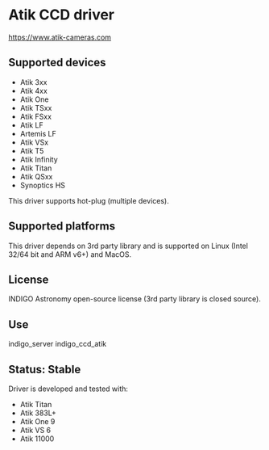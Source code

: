 # Atik CCD driver

https://www.atik-cameras.com

## Supported devices
* Atik 3xx
* Atik 4xx
* Atik One
* Atik TSxx
* Atik FSxx
* Atik LF
* Artemis LF
* Atik VSx
* Atik T5
* Atik Infinity
* Atik Titan
* Atik QSxx
* Synoptics HS

This driver supports hot-plug (multiple devices).

## Supported platforms

This driver depends on 3rd party library and is supported on Linux (Intel 32/64 bit and ARM v6+) and MacOS.

## License

INDIGO Astronomy open-source license (3rd party library is closed source).

## Use

indigo_server indigo_ccd_atik

## Status: Stable

Driver is developed and tested with:
* Atik Titan
* Atik 383L+
* Atik One 9
* Atik VS 6
* Atik 11000
